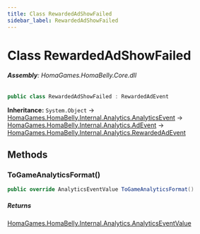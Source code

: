 ```yaml
---
title: Class RewardedAdShowFailed
sidebar_label: RewardedAdShowFailed
---
```

# Class RewardedAdShowFailed


###### **Assembly**: HomaGames.HomaBelly.Core.dll

```csharp title="Declaration"
public class RewardedAdShowFailed : RewardedAdEvent
```
**Inheritance:** `System.Object` -> [HomaGames.HomaBelly.Internal.Analytics.AnalyticsEvent](../HomaGames.HomaBelly.Internal.Analytics/AnalyticsEvent) -> [HomaGames.HomaBelly.Internal.Analytics.AdEvent](../HomaGames.HomaBelly.Internal.Analytics/AdEvent) -> [HomaGames.HomaBelly.Internal.Analytics.RewardedAdEvent](../HomaGames.HomaBelly.Internal.Analytics/RewardedAdEvent)

## Methods
### ToGameAnalyticsFormat()


```csharp title="Declaration"
public override AnalyticsEventValue ToGameAnalyticsFormat()
```

##### Returns

[HomaGames.HomaBelly.Internal.Analytics.AnalyticsEventValue](../HomaGames.HomaBelly.Internal.Analytics/AnalyticsEventValue)
